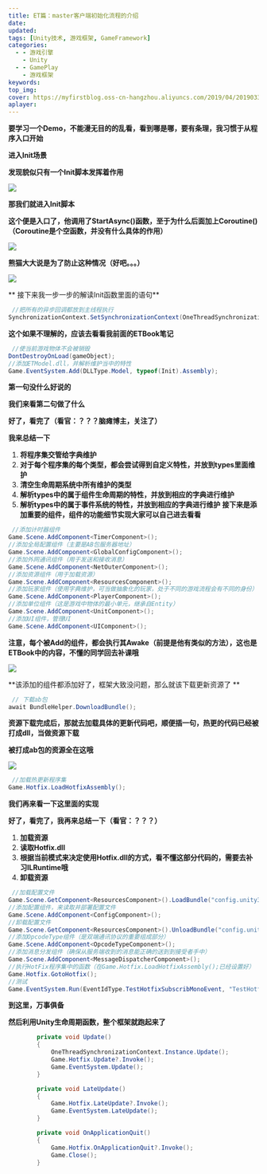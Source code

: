```yaml
---
title: ET篇：master客户端初始化流程的介绍
date:
updated:
tags: [Unity技术, 游戏框架, GameFramework]
categories:
  - - 游戏引擎
    - Unity
  - - GamePlay
    - 游戏框架
keywords:
top_img:
cover: https://myfirstblog.oss-cn-hangzhou.aliyuncs.com/2019/04/20190331171408105.png
aplayer:
---
```

<meta name="referrer" content="no-referrer" />

  **要学习一个Demo，不能漫无目的的乱看，看到哪是哪，要有条理，我习惯于从程序入口开始**

 **进入Init场景**

 **发现貌似只有一个Init脚本发挥着作用**

![](https://myfirstblog.oss-cn-hangzhou.aliyuncs.com/2019/04/20190331171408105.png)

 **那我们就进入Init脚本**

 **这个便是入口了，他调用了StartAsync()函数，至于为什么后面加上Coroutine()（Coroutine是个空函数，并没有什么具体的作用）**

![](https://myfirstblog.oss-cn-hangzhou.aliyuncs.com/2019/04/20190331171611341.png)

 **熊猫大大说是为了防止这种情况（好吧。。。）**

![](https://myfirstblog.oss-cn-hangzhou.aliyuncs.com/2019/04/20190331171759469.png)

 ** 接下来我一步一步的解读Init函数里面的语句**

```c#
 //把所有的异步回调都放到主线程执行
SynchronizationContext.SetSynchronizationContext(OneThreadSynchronizationContext.Instance);
```

 **这个如果不理解的，应该去看看我前面的ETBook笔记**

```c#
 //使当前游戏物体不会被销毁
DontDestroyOnLoad(gameObject);
//添加ETModel.dll，并解析维护当中的特性
Game.EventSystem.Add(DLLType.Model, typeof(Init).Assembly);
```

 **第一句没什么好说的**

 **我们来看第二句做了什么**

 **好了，看完了（看官：？？？脑瘫博主，关注了）**

 **我来总结一下**

1. **将程序集交管给字典维护** 
2. **对于每个程序集的每个类型，都会尝试得到自定义特性，并放到types里面维护** 
3. **清空生命周期系统中所有维护的类型** 
4. **解析types中的属于组件生命周期的特性，并放到相应的字典进行维护** 
5. **解析types中的属于事件系统的特性，并放到相应的字典进行维护** **接下来是添加重要的组件，组件的功能细节实现大家可以自己进去看看**

```c#
 //添加计时器组件
Game.Scene.AddComponent<TimerComponent>();
//添加全局配置组件（主要是AB包服务器地址）
Game.Scene.AddComponent<GlobalConfigComponent>();
//添加外网通讯组件（用于发送和接收消息）
Game.Scene.AddComponent<NetOuterComponent>();
//添加资源组件（用于加载资源）
Game.Scene.AddComponent<ResourcesComponent>();
//添加玩家组件（使用字典维护，可当做抽象化的玩家，处于不同的游戏流程会有不同的身份）
Game.Scene.AddComponent<PlayerComponent>();
//添加单位组件（这是游戏中物体的最小单元，继承自Entity）
Game.Scene.AddComponent<UnitComponent>();
//添加UI组件，管理UI
Game.Scene.AddComponent<UIComponent>();
```

 **注意，每个被Add的组件，都会执行其Awake（前提是他有类似的方法），这也是ETBook中的内容，不懂的同学回去补课哦**

![](https://myfirstblog.oss-cn-hangzhou.aliyuncs.com/2019/04/20190331194350630.png)

 **该添加的组件都添加好了，框架大致没问题，那么就该下载更新资源了 **

```c#
 // 下载ab包
await BundleHelper.DownloadBundle();
```

 **资源下载完成后，那就去加载具体的更新代码吧，顺便插一句，热更的代码已经被打成dll，当做资源下载**

 **被打成ab包的资源全在这哦**

![](https://myfirstblog.oss-cn-hangzhou.aliyuncs.com/2019/04/20190331195459617.png)

```c#
 //加载热更新程序集
Game.Hotfix.LoadHotfixAssembly();
```

 **我们再来看一下这里面的实现**

 **好了，看完了，我再来总结一下（看官：？？？）**

1. **加载资源** 
2. **读取Hotfix.dll** 
3. **根据当前模式来决定使用Hotfix.dll的方式，看不懂这部分代码的，需要去补习ILRuntime哦** 
4. **卸载资源** 

```c#
 //加载配置文件
Game.Scene.GetComponent<ResourcesComponent>().LoadBundle("config.unity3d");
//添加配置组件，来读取并部署配置文件
Game.Scene.AddComponent<ConfigComponent>();
//卸载配置文件
Game.Scene.GetComponent<ResourcesComponent>().UnloadBundle("config.unity3d");
//添加OpcodeType组件（是双端通讯协议的重要组成部分）
Game.Scene.AddComponent<OpcodeTypeComponent>();
//添加消息分发组件（确保从服务端收到的消息能正确的送到到接受者手中）
Game.Scene.AddComponent<MessageDispatcherComponent>();
//执行HotFix程序集中的函数（在Game.Hotfix.LoadHotfixAssembly();已经设置好）
Game.Hotfix.GotoHotfix();
//测试
Game.EventSystem.Run(EventIdType.TestHotfixSubscribMonoEvent, "TestHotfixSubscribMonoEvent");
```

 **到这里，万事俱备**

 **然后利用Unity生命周期函数，整个框架就跑起来了**

```c#
 		private void Update()
		{
			OneThreadSynchronizationContext.Instance.Update();
			Game.Hotfix.Update?.Invoke();
			Game.EventSystem.Update();
		}

		private void LateUpdate()
		{
			Game.Hotfix.LateUpdate?.Invoke();
			Game.EventSystem.LateUpdate();
		}

		private void OnApplicationQuit()
		{
			Game.Hotfix.OnApplicationQuit?.Invoke();
			Game.Close();
		}
```
